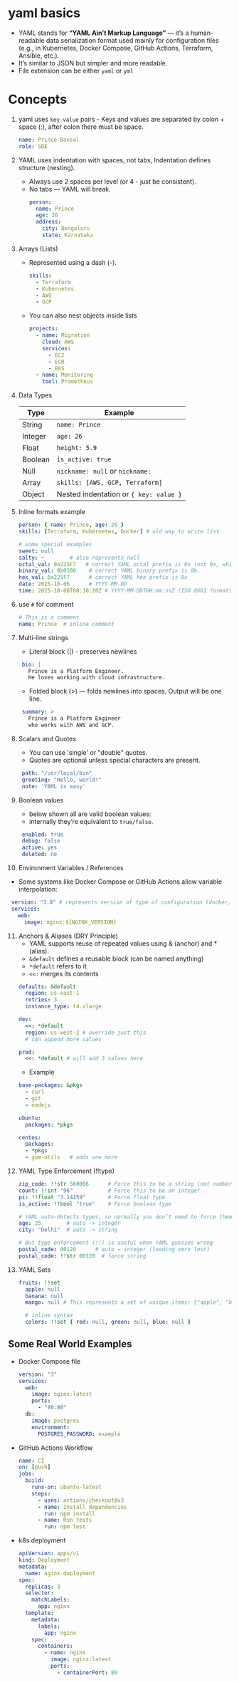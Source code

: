 # yaml basics
- YAML stands for **“YAML Ain’t Markup Language”** — it’s a human-readable data serialization format used mainly for configuration files (e.g., in Kubernetes, Docker Compose, GitHub Actions, Terraform, Ansible, etc.).
- It’s similar to JSON but simpler and more readable.
- File extension can be either `yaml` or `yml`

# Concepts

1. yaml uses `key-value` pairs - Keys and values are separated by colon + space (:), after colon there must be space.
    ```yaml
    name: Prince Bansal
    role: SDE
    ```
2. YAML uses indentation with spaces, not tabs, Indentation defines structure (nesting).
   - Always use 2 spaces per level (or 4 - just be consistent).
   - No tabs — YAML will break.
     ```yaml
     person:
       name: Prince
       age: 26
       address:
         city: Bengaluru
         state: Karnataka
     ```
3. Arrays (Lists)
   - Represented using a dash (-).
     ```yaml
     skills:
       - Terraform
       - Kubernetes
       - AWS
       - GCP
     ```
   - You can also nest objects inside lists
     ```yaml
     projects:
       - name: Migration
         cloud: AWS
         services:
           - EC2
           - ECR
           - EKS
       - name: Monitoring
         tool: Prometheus
     ```
4. Data Types
   
    | Type    | Example                                |
    | ------- | -------------------------------------- |
    | String  | `name: Prince`                         |
    | Integer | `age: 26`                              |
    | Float   | `height: 5.9`                          |
    | Boolean | `is_active: true`                      |
    | Null    | `nickname: null` or `nickname:`        |
    | Array   | `skills: [AWS, GCP, Terraform]`        |
    | Object  | Nested indentation or `{ key: value }` |

5. Inline formats example
   ```yaml
   person: { name: Prince, age: 26 }
   skills: [Terraform, Kubernetes, Docker] # old way to write list

   # some special examples
   sweet: null
   salty: ~        # also represents null
   octal_val: 0o225F7   # correct YAML octal prefix is 0o (not 0x, which is hex)
   binary_val: 0b0100    # correct YAML binary prefix is 0b. 
   hex_val: 0x225F7      # correct YAML hex prefix is 0x
   date: 2025-10-06      # YYYY-MM-DD
   time: 2025-10-06T08:30:20Z # YYYY-MM-DDTHH:mm:ssZ (ISO 8601 format)
   ```

6. use `#` for comment
   ```yaml
   # This is a comment
   name: Prince  # inline comment
   ```
7. Multi-line strings
   - Literal block (|) - preserves newlines
   ```yaml
    bio: |
      Prince is a Platform Engineer.
      He loves working with cloud infrastructure.
   ```
   - Folded block (>) — folds newlines into spaces, Output will be one line.
   ```yaml
    summary: >
      Prince is a Platform Engineer
      who works with AWS and GCP.
   ```
8. Scalars and Quotes
   - You can use 'single' or "double" quotes.
   - Quotes are optional unless special characters are present.
   ```yaml
    path: "/usr/local/bin"
    greeting: "Hello, world!"
    note: 'YAML is easy'
   ```
9. Boolean values
   - below shown all are valid boolean values:
   - internally they’re equivalent to `true/false`.
   ```yaml
    enabled: true
    debug: false
    active: yes
    deleted: no
   ```
10. Environment Variables / References
   - Some systems like Docker Compose or GitHub Actions allow variable interpolation:
   ```yaml
    version: "3.8" # represents version of type of configuration (docker, GitHub Actions etc, not yaml's version)
    services:
      web:
        image: nginx:${NGINX_VERSION}
   ```
11. Anchors & Aliases (DRY Principle)
    - YAML supports reuse of repeated values using & (anchor) and * (alias).
    - `&default` defines a reusable block (can be named anything)
    - `*default` refers to it
    - `<<:` merges its contents
    ```yaml
    defaults: &default
      region: us-east-1
      retries: 3
      instance_type: t4.xlarge

    dev:
      <<: *default
      region: us-west-2 # override just this
      # can append more values

    prod:
      <<: *default # will add 3 values here
    ```
    - Example
    ```yaml
    base-packages: &pkgs
      - curl
      - git
      - nodejs

    ubuntu:
      packages: *pkgs

    centos:
      packages:
      - *pkgs
      - yum-utils   # adds one more
    ```
12. YAML Type Enforcement (!!type)
    ```yaml
    zip_code: !!str 560066      # Force this to be a string (not number)
    count: !!int "96"           # Force this to be an integer
    pi: !!float "3.14159"       # Force float type
    is_active: !!bool "true"    # Force boolean type

    # YAML auto-detects types, so normally you don’t need to force them.
    age: 25        # auto -> integer
    city: "Delhi"  # auto -> string

    # But type enforcement (!!) is useful when YAML guesses wrong
    postal_code: 00120      # auto → integer (leading zero lost)
    postal_code: !!str 00120  # force string
    ```
13. YAML Sets
    ```yaml
    fruits: !!set
      apple: null
      banana: null
      mango: null # This represents a set of unique items: {"apple", "banana", "mango"}.

      # inline syntax
      colors: !!set { red: null, green: null, blue: null }
    ```

## Some Real World Examples
- Docker Compose file
  ```yaml
  version: "3"
  services:
    web:
      image: nginx:latest
      ports:
        - "80:80"
    db:
      image: postgres
      environment:
        POSTGRES_PASSWORD: example
  ```
- GitHub Actions Workflow
  ```yaml
  name: CI
  on: [push]
  jobs:
    build:
      runs-on: ubuntu-latest
      steps:
        - uses: actions/checkout@v3
        - name: Install dependencies
          run: npm install
        - name: Run tests
          run: npm test
  ```
- k8s deployment
  ```yaml
  apiVersion: apps/v1
  kind: Deployment
  metadata:
    name: nginx-deployment
  spec:
    replicas: 3
    selector:
      matchLabels:
        app: nginx
    template:
      metadata:
        labels:
          app: nginx
      spec:
        containers:
          - name: nginx
            image: nginx:latest
            ports:
              - containerPort: 80
  ```
